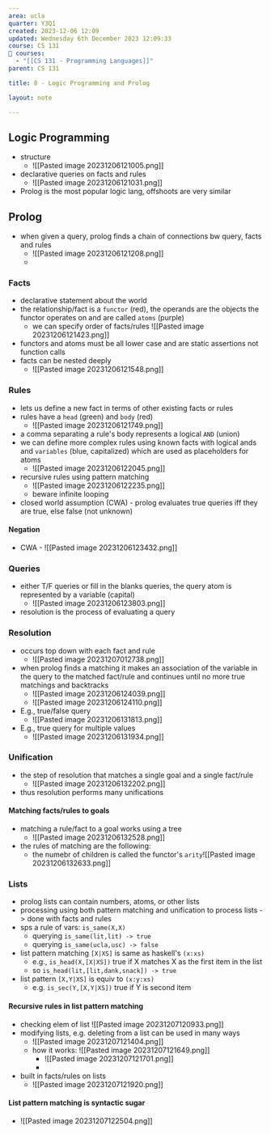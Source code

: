 ```yaml
---
area: ucla
quarter: Y3Q1
created: 2023-12-06 12:09
updated: Wednesday 6th December 2023 12:09:33
course: CS 131
📕 courses:
  - "[[CS 131 - Programming Languages]]"
parent: CS 131

title: 8 - Logic Programming and Prolog

layout: note

---
```

## Logic Programming
- structure
	- ![[Pasted image 20231206121005.png]]
- declarative queries on facts and rules
	- ![[Pasted image 20231206121031.png]]
- Prolog is the most popular logic lang, offshoots are very similar

## Prolog
- when given a query, prolog finds a chain of connections bw query, facts and rules
	- ![[Pasted image 20231206121208.png]]
	- 
### Facts
- declarative statement about the world
- the relationship/fact is a `functor` (red), the operands are the objects the functor operates on and are called `atoms` (purple)
	- we can specify order of facts/rules ![[Pasted image 20231206121423.png]]
- functors and atoms must be all lower case and are static assertions not function calls
- facts can be nested deeply
	- ![[Pasted image 20231206121548.png]]

### Rules
- lets us define a new fact in terms of other existing facts or rules
- rules have a `head` (green) and `body` (red)
	- ![[Pasted image 20231206121749.png]]
- a comma separating a rule's body represents a logical `AND` (union)
- we can define more complex rules using known facts with logical ands and `variables` (blue, capitalized) which are used as placeholders for atoms
	- ![[Pasted image 20231206122045.png]]
- recursive rules using pattern matching
	- ![[Pasted image 20231206122235.png]]
	- beware infinite looping
- closed world assumption (CWA) - prolog evaluates true queries iff they are true, else false (not unknown)
#### Negation
- CWA - ![[Pasted image 20231206123432.png]]
### Queries
- either T/F queries or fill in the blanks queries, the query atom is represented by a variable (capital)
	- ![[Pasted image 20231206123803.png]]
- resolution is the process of evaluating a query
### Resolution
- occurs top down with each fact and rule
	- ![[Pasted image 20231207012738.png]]
- when prolog finds a matching it makes an association of the variable in the query to the matched fact/rule and continues until no more true matchings and backtracks
	- ![[Pasted image 20231206124039.png]]
	- ![[Pasted image 20231206124110.png]]
- E.g., true/false query
	- ![[Pasted image 20231206131813.png]]
- E.g., true query for multiple values
	- ![[Pasted image 20231206131934.png]]
### Unification
- the step of resolution that matches a single goal and a single fact/rule
	- ![[Pasted image 20231206132202.png]] 
- thus resolution performs many unifications
#### Matching facts/rules to goals
- matching a rule/fact to a goal works using a tree
	- ![[Pasted image 20231206132528.png]]
- the rules of matching are the following:
	- the numebr of children is called the functor's `arity`![[Pasted image 20231206132633.png]]

### Lists
- prolog lists can contain numbers, atoms, or other lists
- processing using both pattern matching and unification to process lists -> done with facts and rules
- sps a rule of vars: `is_same(X,X)`
	- querying `is_same(lit,lit) -> true`
	- querying `is_same(ucla,usc) -> false`
- list pattern matching `[X|XS]` is same as haskell's `(x:xs)`
	- e.g., `is_head(X,[X|XS])` true if X matches X as the first item in the list
	- so `is_head(lit,[lit,dank,snack]) -> true`
- list pattern `[X,Y|XS]` is equiv to `(x:y:xs)`
	- e.g. `is_sec(Y,[X,Y|XS])` true if Y is second item
#### Recursive rules in list pattern matching
- checking elem of list ![[Pasted image 20231207120933.png]]
- modifying lists, e.g. deleting from a list can be used in many ways
	- ![[Pasted image 20231207121404.png]]
	- how it works: ![[Pasted image 20231207121649.png]]
		- ![[Pasted image 20231207121701.png]]
		- 
- built in facts/rules on lists
	- ![[Pasted image 20231207121920.png]]
#### List pattern matching is syntactic sugar
- ![[Pasted image 20231207122504.png]]